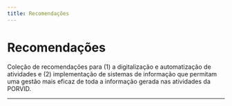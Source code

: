 ```yaml
---
title: Recomendações
---
```


# Recomendações

Coleção de recomendações para (1) a digitalização e automatização de atividades e (2) implementação de sistemas de informação que permitam uma gestão mais eficaz de toda a informação gerada nas atividades da PORVID.



---



<!--Para uma digitalização eficaz dos diferentes processos da PORVID, um primeiro passo essencial será a implementação de um sistema de informação capaz de gerir toda a informação gerada nas atividades da PORVID e que reflita os processos atuais.

Neste sentido os passos essenciais serão:

1.   **Desenho do modelo de dados**
     +   Baseado nos registos hoje mantidos, e assegurando a interoperabilidade com SIV e outros sistemas governamentais, a modelação de modelo de dados simples mas completo é importante para representar todos os processos e atividades PORVID.
     +   [Primeira especificação do modelo de dados aqui](/[01] Desenvolvimento/modelo-dados)
1.   **Implementação de sistema de informação**
     +   Baseado no modelo de dados, um sistema de informação deverá fornecer todas as funcionalidades necessárias para a (semi)automação dos diferentes processos e atividades PORVID.
     +   [Descrição integral do requisitos aqui](/[01] Desenvolvimento/requisitos/).
-->
